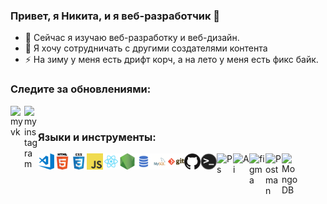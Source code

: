 ### Привет, я Никита, и я веб-разработчик 👋

- 🌱 Сейчас я изучаю веб-разработку и веб-дизайн.
- 👯 Я хочу сотрудничать с другими создателями контента
- ⚡ На зиму у меня есть дрифт корч, а на лето у меня есть фикс байк.

### Следите за обновлениями:

[<img align="left" alt="my vk" width="22px" src="https://image.flaticon.com/icons/png/512/49/49444.png" />][vk]
[<img align="left" alt="my instagram" width="22px" src="https://cdn.jsdelivr.net/npm/simple-icons@v3/icons/instagram.svg" />][instagram]

<br>

### Языки и инструменты:

<img align="left" alt="Visual Studio Code" width="26px" src="https://raw.githubusercontent.com/github/explore/80688e429a7d4ef2fca1e82350fe8e3517d3494d/topics/visual-studio-code/visual-studio-code.png" />
<img align="left" alt="HTML5" width="26px" src="https://raw.githubusercontent.com/github/explore/80688e429a7d4ef2fca1e82350fe8e3517d3494d/topics/html/html.png" />
<img align="left" alt="CSS3" width="26px" src="https://raw.githubusercontent.com/github/explore/80688e429a7d4ef2fca1e82350fe8e3517d3494d/topics/css/css.png" />
<img align="left" alt="JavaScript" width="26px" src="https://raw.githubusercontent.com/github/explore/80688e429a7d4ef2fca1e82350fe8e3517d3494d/topics/javascript/javascript.png" />
<img align="left" alt="React" width="26px" src="https://raw.githubusercontent.com/github/explore/80688e429a7d4ef2fca1e82350fe8e3517d3494d/topics/react/react.png" />
<img align="left" alt="Node.js" width="26px" src="https://raw.githubusercontent.com/github/explore/80688e429a7d4ef2fca1e82350fe8e3517d3494d/topics/nodejs/nodejs.png" />
<img align="left" alt="SQL" width="26px" src="https://raw.githubusercontent.com/github/explore/80688e429a7d4ef2fca1e82350fe8e3517d3494d/topics/sql/sql.png" />
<img align="left" alt="MySQL" width="26px" src="https://raw.githubusercontent.com/github/explore/80688e429a7d4ef2fca1e82350fe8e3517d3494d/topics/mysql/mysql.png" />
<img align="left" alt="Git" width="26px" src="https://raw.githubusercontent.com/github/explore/80688e429a7d4ef2fca1e82350fe8e3517d3494d/topics/git/git.png" />
<img align="left" alt="GitHub" width="26px" src="https://raw.githubusercontent.com/github/explore/78df643247d429f6cc873026c0622819ad797942/topics/github/github.png" />
<img align="left" alt="Terminal" width="26px" src="https://raw.githubusercontent.com/github/explore/80688e429a7d4ef2fca1e82350fe8e3517d3494d/topics/terminal/terminal.png" />
<img align="left" alt="Ps" width="26px" src="https://image.flaticon.com/icons/png/512/121/121140.png" />
<img align="left" alt="Ai" width="26px" src="https://image.flaticon.com/icons/png/512/121/121135.png" />
<img align="left" alt="figma" width="26px" src="https://hackr.io/tutorials/learn-figma/logo/logo-figma?ver=1587723450" />
<img align="left" alt="Postman" width="26px" src="https://iconape.com/wp-content/png_logo_vector/postman.png" />
<img align="left" alt="MongoDB" width="26px" src="https://download.logo.wine/logo/MongoDB/MongoDB-Logo.wine.png" />




[instagram]: https://www.instagram.com/pokhvalenskii
[vk]: https://vk.com/pokhvalenskii




